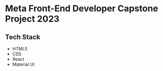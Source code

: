 # Meta Front-End Developer Capstone Project 2023

## Tech Stack
* HTML5
* CSS
* React
* Material UI
